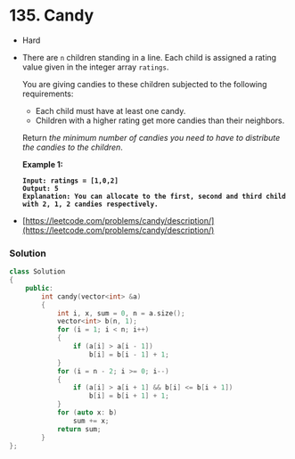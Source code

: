 # 135. Candy

* Hard
*   There are `n` children standing in a line. Each child is assigned a rating value given in the integer array `ratings`.

    You are giving candies to these children subjected to the following requirements:

    * Each child must have at least one candy.
    * Children with a higher rating get more candies than their neighbors.

    Return _the minimum number of candies you need to have to distribute the candies to the children_.

    &#x20;

    **Example 1:**

    <pre><code><strong>Input: ratings = [1,0,2]
    </strong><strong>Output: 5
    </strong><strong>Explanation: You can allocate to the first, second and third child with 2, 1, 2 candies respectively.
    </strong></code></pre>
* [https://leetcode.com/problems/candy/description/](https://leetcode.com/problems/candy/description/)

### Solution&#x20;

```cpp
class Solution
{
    public:
        int candy(vector<int> &a)
        {
            int i, x, sum = 0, n = a.size();
            vector<int> b(n, 1);
            for (i = 1; i < n; i++)
            {
                if (a[i] > a[i - 1])
                    b[i] = b[i - 1] + 1;
            }
            for (i = n - 2; i >= 0; i--)
            {
                if (a[i] > a[i + 1] && b[i] <= b[i + 1])
                    b[i] = b[i + 1] + 1;
            }
            for (auto x: b)
                sum += x;
            return sum;
        }
};
```
